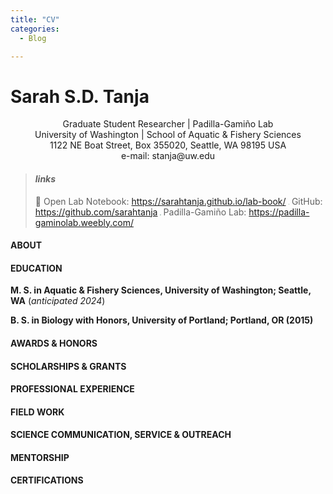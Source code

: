 ```yaml
---
title: "CV"
categories:
  - Blog

---
```


# Sarah S.D. Tanja 

<div style="text-align:center"> Graduate Student Researcher | Padilla-Gamiño Lab </div>
<div style="text-align:center">University of Washington | School of Aquatic & Fishery Sciences</div>
<div style="text-align:center">1122 NE Boat Street, Box 355020, Seattle, WA 98195 USA</div>
<div style="text-align:center">e-mail: stanja@uw.edu</div>

> #### *links*
>
> :notebook: Open Lab Notebook: https://sarahtanja.github.io/lab-book/
> <img src="C:\Users\Minerva\Documents\GitHub\lab-book\assets\images\githuboctocat.svg" style="zoom:9%;" /> GitHub: https://github.com/sarahtanja
> <img src="C:\Users\Minerva\Documents\GitHub\lab-book\assets\images\coral-icon" style="zoom:8%;"/>  Padilla-Gamiño Lab: https://padilla-gaminolab.weebly.com/

#### ABOUT 


#### EDUCATION

**M. S. in Aquatic & Fishery Sciences, University of Washington; Seattle, WA**   (*anticipated 2024*)   						

**B. S. in Biology with Honors, University of Portland; Portland, OR  (2015)** 





#### AWARDS & HONORS




#### SCHOLARSHIPS & GRANTS




#### PROFESSIONAL EXPERIENCE




#### FIELD WORK




#### SCIENCE COMMUNICATION, SERVICE & OUTREACH




#### MENTORSHIP




#### CERTIFICATIONS



